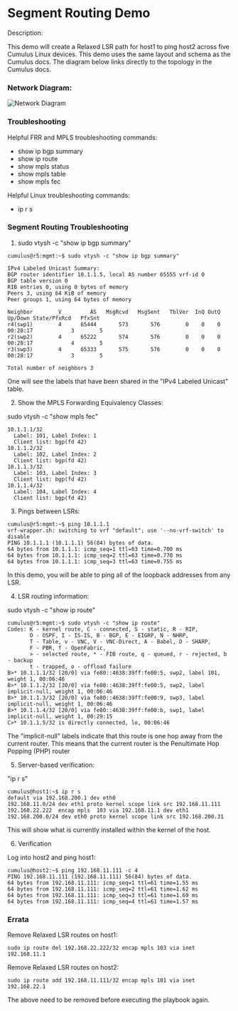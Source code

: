 <!-- AIR:tour -->

# Segment Routing Demo

Description:

This demo will create a Relaxed LSR path for host1 to ping host2 across five Cumulus Linux devices. This demo uses the same layout and schema as the Cumulus docs. The diagram below links directly to the topology in the Cumulus docs.

### Network Diagram:

![Network Diagram](https://docs.nvidia.com/networking-ethernet-software/images/cumulus-linux/segment-routing-example.png)

<!-- AIR:tour -->

### Troubleshooting

Helpful FRR and MPLS troubleshooting commands:

- show ip bgp summary
- show ip route
- show mpls status
- show mpls table
- show mpls fec

Helpful Linux troubleshooting commands:

- ip r s

### Segment Routing Troubleshooting

1. sudo vtysh -c "show ip bgp summary"

```
cumulus@r5:mgmt:~$ sudo vtysh -c "show ip bgp summary"

IPv4 Labeled Unicast Summary:
BGP router identifier 10.1.1.5, local AS number 65555 vrf-id 0
BGP table version 0
RIB entries 0, using 0 bytes of memory
Peers 3, using 64 KiB of memory
Peer groups 1, using 64 bytes of memory

Neighbor        V         AS   MsgRcvd   MsgSent   TblVer  InQ OutQ  Up/Down State/PfxRcd   PfxSnt
r4(swp1)        4      65444       573       576        0    0    0 00:28:17            3        5
r2(swp2)        4      65222       574       576        0    0    0 00:28:17            4        5
r3(swp3)        4      65333       575       576        0    0    0 00:28:17            3        5

Total number of neighbors 3
```

One will see the labels that have been shared in the "IPv4 Labeled Unicast" table.

2. Show the MPLS Forwarding Equivalency Classes:

sudo vtysh -c "show mpls fec"

```
10.1.1.1/32
  Label: 101, Label Index: 1
  Client list: bgp(fd 42)
10.1.1.2/32
  Label: 102, Label Index: 2
  Client list: bgp(fd 42)
10.1.1.3/32
  Label: 103, Label Index: 3
  Client list: bgp(fd 42)
10.1.1.4/32
  Label: 104, Label Index: 4
  Client list: bgp(fd 42)
```

3. Pings between LSRs:

```
cumulus@r5:mgmt:~$ ping 10.1.1.1
vrf-wrapper.sh: switching to vrf "default"; use '--no-vrf-switch' to disable
PING 10.1.1.1 (10.1.1.1) 56(84) bytes of data.
64 bytes from 10.1.1.1: icmp_seq=1 ttl=63 time=0.700 ms
64 bytes from 10.1.1.1: icmp_seq=2 ttl=63 time=0.770 ms
64 bytes from 10.1.1.1: icmp_seq=3 ttl=63 time=0.755 ms
```

In this demo, you will be able to ping all of the loopback addresses from any LSR.

4. LSR routing information:

sudo vtysh -c "show ip route"

```
cumulus@r5:mgmt:~$ sudo vtysh -c "show ip route"
Codes: K - kernel route, C - connected, S - static, R - RIP,
       O - OSPF, I - IS-IS, B - BGP, E - EIGRP, N - NHRP,
       T - Table, v - VNC, V - VNC-Direct, A - Babel, D - SHARP,
       F - PBR, f - OpenFabric,
       > - selected route, * - FIB route, q - queued, r - rejected, b - backup
       t - trapped, o - offload failure
B>* 10.1.1.1/32 [20/0] via fe80::4638:39ff:fe00:5, swp2, label 101, weight 1, 00:06:46
B>* 10.1.1.2/32 [20/0] via fe80::4638:39ff:fe00:5, swp2, label implicit-null, weight 1, 00:06:46
B>* 10.1.1.3/32 [20/0] via fe80::4638:39ff:fe00:9, swp3, label implicit-null, weight 1, 00:06:46
B>* 10.1.1.4/32 [20/0] via fe80::4638:39ff:fe00:b, swp1, label implicit-null, weight 1, 00:29:15
C>* 10.1.1.5/32 is directly connected, lo, 00:06:46
```

The "implicit-null" labels indicate that this route is one hop away from the current router. This means that the current router is the Penultimate Hop Popping (PHP) router

5. Server-based verification:

"ip r s"

```
cumulus@host1:~$ ip r s
default via 192.168.200.1 dev eth0
192.168.11.0/24 dev eth1 proto kernel scope link src 192.168.11.111
192.168.22.222  encap mpls  103 via 192.168.11.1 dev eth1
192.168.200.0/24 dev eth0 proto kernel scope link src 192.168.200.31
```

This will show what is currently installed within the kernel of the host.

6. Verification

Log into host2 and ping host1:

```
cumulus@host2:~$ ping 192.168.11.111 -c 4
PING 192.168.11.111 (192.168.11.111) 56(84) bytes of data.
64 bytes from 192.168.11.111: icmp_seq=1 ttl=61 time=1.55 ms
64 bytes from 192.168.11.111: icmp_seq=2 ttl=61 time=1.62 ms
64 bytes from 192.168.11.111: icmp_seq=3 ttl=61 time=1.69 ms
64 bytes from 192.168.11.111: icmp_seq=4 ttl=61 time=1.57 ms
```

### Errata

Remove Relaxed LSR routes on host1:

```
sudo ip route del 192.168.22.222/32 encap mpls 103 via inet 192.168.11.1
```

Remove Relaxed LSR routes on host2:

```
sudo ip route add 192.168.11.111/32 encap mpls 101 via inet 192.168.22.1
```

The above need to be removed before executing the playbook again.
